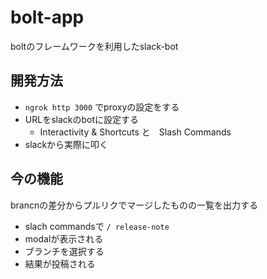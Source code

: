 # bolt-app

boltのフレームワークを利用したslack-bot

## 開発方法

- `ngrok http 3000` でproxyの設定をする
- URLをslackのbotに設定する
  - Interactivity & Shortcuts と　Slash Commands
- slackから実際に叩く

## 今の機能

brancnの差分からプルリクでマージしたものの一覧を出力する

- slach commandsで `/ release-note`
- modalが表示される
- ブランチを選択する
- 結果が投稿される